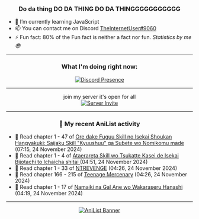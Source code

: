 <div align="center">

### Do da thing DO DA THING DO DA THINGGGGGGGGGGG
</div>

- 🌱 I’m currently learning JavaScript
- 📫 You can contact me on Discord [TheInternetUser#9060](https://discord.com/users/534117072796385300)
- ⚡ Fun fact: 80% of the Fun fact is neither a fact nor fun. _Statistics by me 😎_
<hr>

<div align="center">

### What I'm doing right now:
[![Discord Presence](https://lanyard.cnrad.dev/api/534117072796385300)](https://discord.com/users/534117072796385300)
<hr>

join my server it's open for all <br>
[![Server Invite](https://invidget.switchblade.xyz/bfYgVHxrSs)](https://discord.gg/bfYgVHxrSs)

<hr>
  
### 🌸 My recent AniList activity

</div>

<!-- ANILIST_ACTIVITY:start -->

-   📖 Read chapter 1 - 47 of [Ore dake Fuguu Skill no Isekai Shoukan Hangyakuki: Saijaku Skill "Kyuushuu" ga Subete wo Nomikomu made](https://anilist.co/manga/158654) (07:15, 24 November 2024)
-   📖 Read chapter 1 - 4 of [Ataerareta Skill wo Tsukatte Kasei de Isekai Bijotachi to Ichaicha shitai ](https://anilist.co/manga/147685) (04:51, 24 November 2024)
-   📖 Read chapter 1 - 33 of [NTREVENGE](https://anilist.co/manga/167427) (04:26, 24 November 2024)
-   📖 Read chapter 166 - 215 of [Teenage Mercenary](https://anilist.co/manga/126297) (04:26, 24 November 2024)
-   📖 Read chapter 1 - 17 of [Namaiki na Gal Ane wo Wakaraseru Hanashi](https://anilist.co/manga/179506) (04:19, 24 November 2024)

<!-- ANILIST_ACTIVITY:end -->
<hr>

<div align="center">

[![AniList Banner](https://img.anili.st/User/929966)](https://anilist.co/user/TheInternetUser)

<!-- ![Profile views](https://gpvc.arturio.dev/TheInternetUse7) Since 2023-01-09 -->
<br>


</div>
